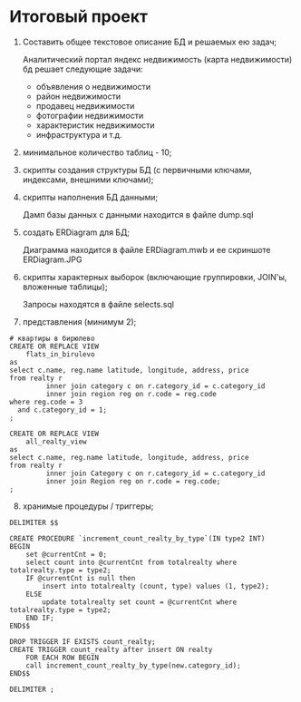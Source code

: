 # Итоговый проект

1) Составить общее текстовое описание БД и решаемых ею задач;

    Аналитический портал яндекс недвижимость (карта недвижимости) бд решает следующие задачи:

      - объявления о недвижимости
      - район недвижимости
      - продавец недвижимости
      - фотографии недвижимости
      - характеристик недвижимости
      - инфраструктура и т.д.

2) минимальное количество таблиц - 10;
3) скрипты создания структуры БД (с первичными ключами, индексами, внешними ключами);
5) скрипты наполнения БД данными;

    Дамп базы данных с данными находится в файле dump.sql

4) создать ERDiagram для БД;

    Диаграмма находится в файле ERDiagram.mwb и ее скриншоте ERDiagram.JPG

6) скрипты характерных выборок (включающие группировки, JOIN'ы, вложенные таблицы);

    Запросы находятся в файле selects.sql

7) представления (минимум 2);

````
# квартиры в бирюлево
CREATE OR REPLACE VIEW
    flats_in_birulevo
as
select c.name, reg.name latitude, longitude, address, price
from realty r
         inner join category c on r.category_id = c.category_id
         inner join region reg on r.code = reg.code
where reg.code = 3
  and c.category_id = 1;
;

CREATE OR REPLACE VIEW
    all_realty_view
as
select c.name, reg.name latitude, longitude, address, price
from realty r
         inner join Category c on r.category_id = c.category_id
         inner join Region reg on r.code = reg.code;
;
````

8) хранимые процедуры / триггеры;
````
DELIMITER $$

CREATE PROCEDURE `increment_count_realty_by_type`(IN type2 INT)
BEGIN
    set @currentCnt = 0;
    select count into @currentCnt from totalrealty where totalrealty.type = type2;
    IF @currentCnt is null then
        insert into totalrealty (count, type) values (1, type2);
    ELSE
        update totalrealty set count = @currentCnt where totalrealty.type = type2;
    END IF;
END$$

DROP TRIGGER IF EXISTS count_realty;
CREATE TRIGGER count_realty after insert ON realty
    FOR EACH ROW BEGIN
    call increment_count_realty_by_type(new.category_id);
END$$

DELIMITER ;
````

